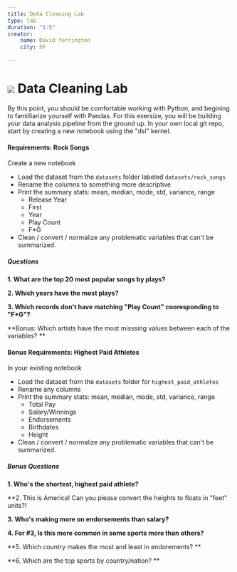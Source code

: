 ```yaml
---
title: Data Cleaning Lab
type: lab
duration: "1:5"
creator:
    name: David Yerrington
    city: SF

---
```


# ![](https://ga-dash.s3.amazonaws.com/production/assets/logo-9f88ae6c9c3871690e33280fcf557f33.png) Data Cleaning Lab

By this point, you should be comfortable working with Python, and begining to familliarize yourself with Pandas.  For this exersize, you will be building your data analysis pipeline from the ground up.  In your own local git repo, start by creating a new notebook using the "dsi" kernel.

#### Requirements:  Rock Songs

Create a new notebook 
- Load the dataset from the `datasets` folder labeled `datasets/rock_songs`
- Rename the columns to something more descriptive
- Print the summary stats: mean, median, mode, std, variance, range
  - Release Year
  - First
  - Year
  - Play Count
  - F*G
- Clean / convert / normalize any problematic variables that can't be summarized.

##### Questions
**1. What are the top 20 most popular songs by plays?**

**2. Which years have the most plays?**

**3. Which records don't have matching "Play Count" cooresponding to "F*G"?**

**Bonus: Which artists have the most misssing values between each of the variables? ** 


#### Bonus Requirements:  Highest Paid Athletes
In your existing notebook
- Load the dataset from the `datasets` folder for `highest_paid_athletes`
- Rename any columns
- Print the summary stats: mean, median, mode, std, variance, range
  - Total Pay
  - Salary/Winnings
  - Endorsements
  - Birthdates
  - Height
- Clean / convert / normalize any problematic variables that can't be summarized.

##### Bonus Questions
**1. Who's the shortest, highest paid athlete?**

**2. This is America!  Can you please convert the heights to floats in "feet" units?!

**3. Who's making more on endorsements than salary?**

**4. For #3, Is this more common in some sports more than others?**

**5. Which country makes the most and least in endorements? **

**6. Which are the top sports by country/nation? **
